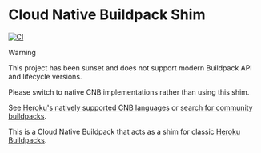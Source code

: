 # Cloud Native Buildpack Shim

[![CI](https://github.com/heroku/cnb-shim/actions/workflows/ci.yml/badge.svg)](https://github.com/heroku/cnb-shim/actions/workflows/ci.yml)

> [!WARNING]
> This project has been sunset and does not support modern Buildpack API and lifecycle versions.
>
> Please switch to native CNB implementations rather than using this shim.
>
> See [Heroku's natively supported CNB languages](https://github.com/heroku/buildpacks#supported-languages) or [search for community buildpacks](https://registry.buildpacks.io/).

This is a Cloud Native Buildpack that acts as a shim for classic [Heroku Buildpacks](https://devcenter.heroku.com/articles/buildpacks#classic-buildpacks).
